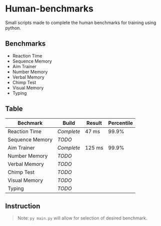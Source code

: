 # Human-benchmarks

Small scripts made to complete the human benchmarks for training using python.

## Benchmarks

- Reaction Time 
- Sequence Memory
- Aim Trainer   
- Number Memory
- Verbal Memory
- Chimp Test
- Visual Memory
- Typing

## Table

| Bechmark | Build | Result | Percentile |
| ------ | ------ | --- | --- |
| Reaction Time | *Complete* | 47 ms | 99.9% | 
| Sequence Memory | *TODO* |  | |
| Aim Trainer | *Complete* | 125 ms | 99.9% |
| Number Memory | *TODO* | | |
| Verbal Memory | *TODO* | | |
| Chimp Test | *TODO* | | |
| Visual Memory | *TODO* | | |
| Typing | *TODO* | | |

## Instruction

> Note: `py main.py` will allow for selection of desired benchmark.